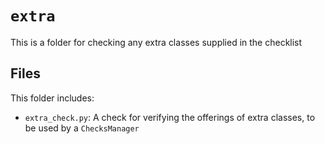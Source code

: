 # `extra`

This is a folder for checking any extra classes supplied in the checklist

## Files

This folder includes:
 - `extra_check.py`: A check for verifying the offerings of extra classes, to be used by a `ChecksManager`